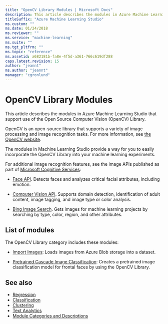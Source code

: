```yaml
---
title: "OpenCV Library Modules | Microsoft Docs"
description: This article describes the modules in Azure Machine Learning Studio that support use of the Open Source Computer Vision Library.
titleSuffix: "Azure Machine Learning Studio"
ms.custom: ""
ms.date: 01/24/2018
ms.reviewer: ""
ms.service: "machine-learning"
ms.suite: ""
ms.tgt_pltfrm: ""
ms.topic: "reference"
ms.assetid: a682181b-fa8e-4f5d-a361-766c619df288
caps.latest.revision: 15
author: "jeannt"
ms.author: "jeannt"
manager: "cgronlund"
---
```

# OpenCV Library Modules

This article describes the modules in Azure Machine Learning Studio that support use of the Open Source Computer Vision (OpenCV) Library. 

OpenCV is an open-source library that supports a variety of image processing and image recognition tasks. For more information, see [the OpenCV website](http://opencv.org/).  

The modules in Machine Learning Studio provide a way for you to easily incorporate the OpenCV Library into your machine learning experiments.

For additional image recognition features, see the image APIs published as part of [Microsoft Cognitive Services](https://www.microsoft.com/cognitive-services):

- [Face API](https://www.microsoft.com/cognitive-services/face-api). Detects faces and analyzes critical facial attributes, including emotion.

- [Computer Vision API](https://www.microsoft.com/cognitive-services/computer-vision-api). Supports domain detection, identification of adult content, image tagging, and image type or color analysis.

- [Bing Image Search](https://www.microsoft.com/cognitive-services/bing-image-search-api). Gets images for machine learning projects by searching by type, color, region, and other attributes.

## List of modules

The OpenCV Library category includes these modules:

+ [Import Images](import-images.md): Loads images from Azure Blob storage into a dataset.

+ [Pretrained Cascade Image Classification](pretrained-cascade-image-classification.md): Creates a pretrained image classification model for frontal faces by using the OpenCV Library.

## See also

- [Regression](machine-learning-initialize-model-regression.md)   
- [Classification](machine-learning-initialize-model-classification.md)   
- [Clustering](machine-learning-initialize-model-clustering.md)   
- [Text Analytics](text-analytics.md)   
- [Module Categories and Descriptions](machine-learning-module-descriptions.md)
